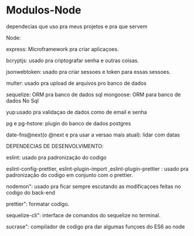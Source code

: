 # Modulos-Node
dependecias que uso pra meus projetos e pra que servem

Node:

express: Microframework pra criar aplicaçoes.

bcryptjs: usado pra criptografar senha e outras coisas.

jsonwebtoken: usado pra criar sessoes e token para essas sessoes.

multer: usado pra upload de arquivos pro banco de dados

sequelize: ORM pra banco de dados sql
mongoose: ORM para banco de dados No Sql

yup:usado pra validaçao de dados como de email e senha 

pg e pg-hstore: plugin do banco de dados postgres

date-fns@next(o @next e pra usar a versao mais atual): lidar com datas 


DEPENDECIAS DE DESENVOLVIMENTO:

eslint: usado pra padronização do codigo

eslint-config-prettier, eslint-plugin-import ,eslint-plugin-prettier : usado pra padronização do codigo em conjunto com o prettier.

nodemon": usado pra ficar sempre escutando as modificaçoes feitas no codigo do back-end

prettier": formatar codigo.

sequelize-cli": interface de comandos do sequelize no terminal.

sucrase": compilador de codigo pra dar algumas funçoes do ES6 ao node


